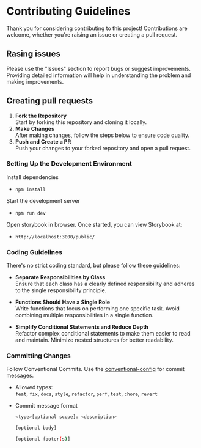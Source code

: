 # Contributing Guidelines

Thank you for considering contributing to this project! Contributions are welcome, whether you're raising an issue or creating a pull request.

## Rasing issues

Please use the "Issues" section to report bugs or suggest improvements. Providing detailed information will help in understanding the problem and making improvements.

## Creating pull requests

1. **Fork the Repository**  
   Start by forking this repository and cloning it locally.
2. **Make Changes**  
   After making changes, follow the steps below to ensure code quality.
3. **Push and Create a PR**  
   Push your changes to your forked repository and open a pull request.

### Setting Up the Development Environment

Install dependencies

- `npm install`

Start the development server

- `npm run dev`

Open storybook in browser. Once started, you can view Storybook at:

- `http://localhost:3000/public/`

### Coding Guidelines

There's no strict coding standard, but please follow these guidelines:

- **Separate Responsibilities by Class**  
  Ensure that each class has a clearly defined responsibility and adheres to the single responsibility principle.

- **Functions Should Have a Single Role**  
  Write functions that focus on performing one specific task. Avoid combining multiple responsibilities in a single function.

- **Simplify Conditional Statements and Reduce Depth**  
  Refactor complex conditional statements to make them easier to read and maintain. Minimize nested structures for better readability.

### Committing Changes

Follow Conventional Commits. Use the [conventional-config](https://www.conventionalcommits.org/en/v1.0.0/) for commit messages.

- Allowed types:  
  `feat`, `fix`, `docs`, `style`, `refactor`, `perf`, `test`, `chore`, `revert`

* Commit message format

  ```bash
  <type>[optional scope]: <description>

  [optional body]

  [optional footer(s)]
  ```
